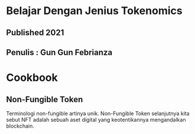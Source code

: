 # Belajar Dengan Jenius Tokenomics

## Published 2021

## Penulis : Gun Gun Febrianza

# Cookbook



## Non-Fungible Token

Terminologi non-fungible artinya unik. Non-Fungible Token selanjutnya kita sebut NFT adalah sebuah aset digital yang keotentikannya mengandalkan blockchain.
